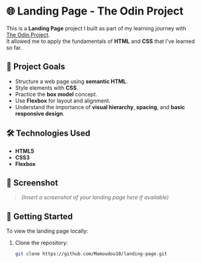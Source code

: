 # 🌐 Landing Page - The Odin Project

This is a **Landing Page** project I built as part of my learning journey with [The Odin Project](https://www.theodinproject.com/).  
It allowed me to apply the fundamentals of **HTML** and **CSS** that I’ve learned so far.

## 🎯 Project Goals

- Structure a web page using **semantic HTML**.
- Style elements with **CSS**.
- Practice the **box model** concept.
- Use **Flexbox** for layout and alignment.
- Understand the importance of **visual hierarchy**, **spacing**, and **basic responsive design**.


## 🛠️ Technologies Used

- **HTML5**
- **CSS3**
- **Flexbox**

## 📸 Screenshot

> *(Insert a screenshot of your landing page here if available)*

## 🚀 Getting Started

To view the landing page locally:

1. Clone the repository:
   ```bash
   git clone https://github.com/Mamoudou10/landing-page.git
